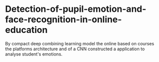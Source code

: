 # Detection-of-pupil-emotion-and-face-recognition-in-online-education
By compact deep combining learning model the online based on courses the platforms architecture and of a CNN constructed a application to analyse student's emotions.
